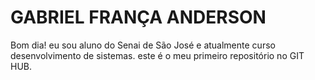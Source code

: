 # GABRIEL FRANÇA ANDERSON
Bom dia! eu sou aluno do Senai de São José e atualmente curso desenvolvimento de sistemas. este é o meu primeiro repositório no GIT HUB.
